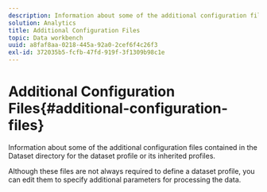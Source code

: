 ```yaml
---
description: Information about some of the additional configuration files contained in the Dataset directory for the dataset profile or its inherited profiles.
solution: Analytics
title: Additional Configuration Files
topic: Data workbench
uuid: a8faf8aa-0218-445a-92a0-2cef6f4c26f3
exl-id: 372035b5-fcfb-47fd-919f-3f1309b98c1e
---
```

# Additional Configuration Files{#additional-configuration-files}

Information about some of the additional configuration files contained in the Dataset directory for the dataset profile or its inherited profiles.

 Although these files are not always required to define a dataset profile, you can edit them to specify additional parameters for processing the data.
